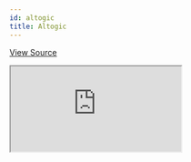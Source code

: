 ```yaml
---
id: altogic
title: Altogic
---
```


[View Source](https://github.com/pankod/refine/tree/master/examples/dataProvider/altogic)

<iframe src="https://codesandbox.io/embed/refine-altogic-example-yjnjk?autoresize=1&fontsize=14&theme=dark&view=preview"
    style={{width: "100%", height:"80vh", border: "0px", borderRadius: "8px", overflow:"hidden"}}
    title="refine-strapi-example"
    allow="accelerometer; ambient-light-sensor; camera; encrypted-media; geolocation; gyroscope; hid; microphone; midi; payment; usb; vr; xr-spatial-tracking"
    sandbox="allow-forms allow-modals allow-popups allow-presentation allow-same-origin allow-scripts"
></iframe>